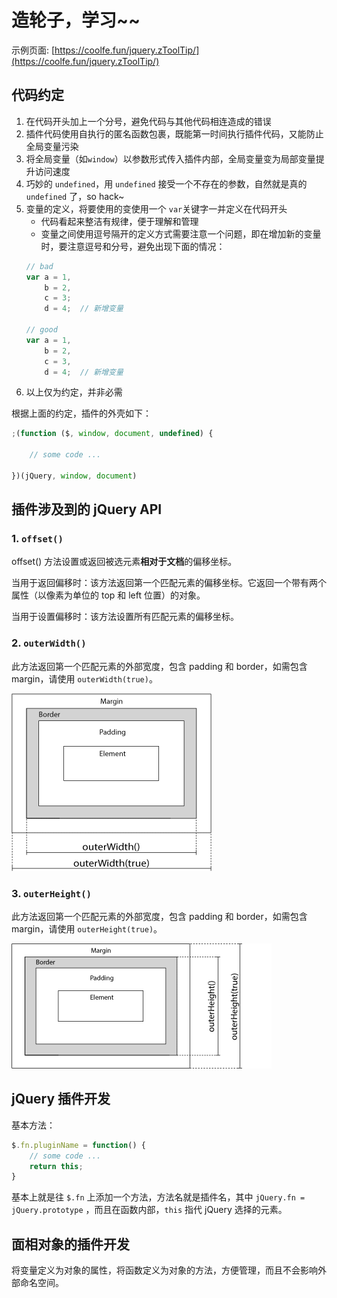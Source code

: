# 造轮子，学习~~

示例页面: [https://coolfe.fun/jquery.zToolTip/](https://coolfe.fun/jquery.zToolTip/)

## 代码约定

1. 在代码开头加上一个分号，避免代码与其他代码相连造成的错误
1. 插件代码使用自执行的匿名函数包裹，既能第一时间执行插件代码，又能防止全局变量污染
1. 将全局变量（如`window`）以参数形式传入插件内部，全局变量变为局部变量提升访问速度
1. 巧妙的 `undefined`，用 `undefined` 接受一个不存在的参数，自然就是真的 `undefined` 了，so hack~
1. 变量的定义，将要使用的变使用一个 `var`关键字一并定义在代码开头
    + 代码看起来整洁有规律，便于理解和管理
    + 变量之间使用逗号隔开的定义方式需要注意一个问题，即在增加新的变量时，要注意逗号和分号，避免出现下面的情况：
    ```js
    // bad
    var a = 1,
        b = 2,
        c = 3;
        d = 4;  // 新增变量

    // good
    var a = 1,
        b = 2,
        c = 3,
        d = 4;  // 新增变量
    ```
1. 以上仅为约定，并非必需

根据上面的约定，插件的外壳如下：

```js
;(function ($, window, document, undefined) {

    // some code ...

})(jQuery, window, document)
```

## 插件涉及到的 jQuery API

### 1. `offset()`

offset() 方法设置或返回被选元素**相对于文档**的偏移坐标。

当用于返回偏移时：该方法返回第一个匹配元素的偏移坐标。它返回一个带有两个属性（以像素为单位的 top 和 left 位置）的对象。

当用于设置偏移时：该方法设置所有匹配元素的偏移坐标。

### 2. `outerWidth()`

此方法返回第一个匹配元素的外部宽度，包含 padding 和 border，如需包含 margin，请使用 `outerWidth(true)`。

![outerWidth()](./imgs/img_outerwidth.gif)

### 3. `outerHeight()`

此方法返回第一个匹配元素的外部宽度，包含 padding 和 border，如需包含 margin，请使用 `outerHeight(true)`。

![outerHeight()](./imgs/img_outerheight.gif)

## jQuery 插件开发

基本方法：

```js
$.fn.pluginName = function() {
    // some code ...
    return this;
}
```

基本上就是往 `$.fn` 上添加一个方法，方法名就是插件名，其中 `jQuery.fn = jQuery.prototype` ，而且在函数内部，`this` 指代 jQuery 选择的元素。

## 面相对象的插件开发

将变量定义为对象的属性，将函数定义为对象的方法，方便管理，而且不会影响外部命名空间。

